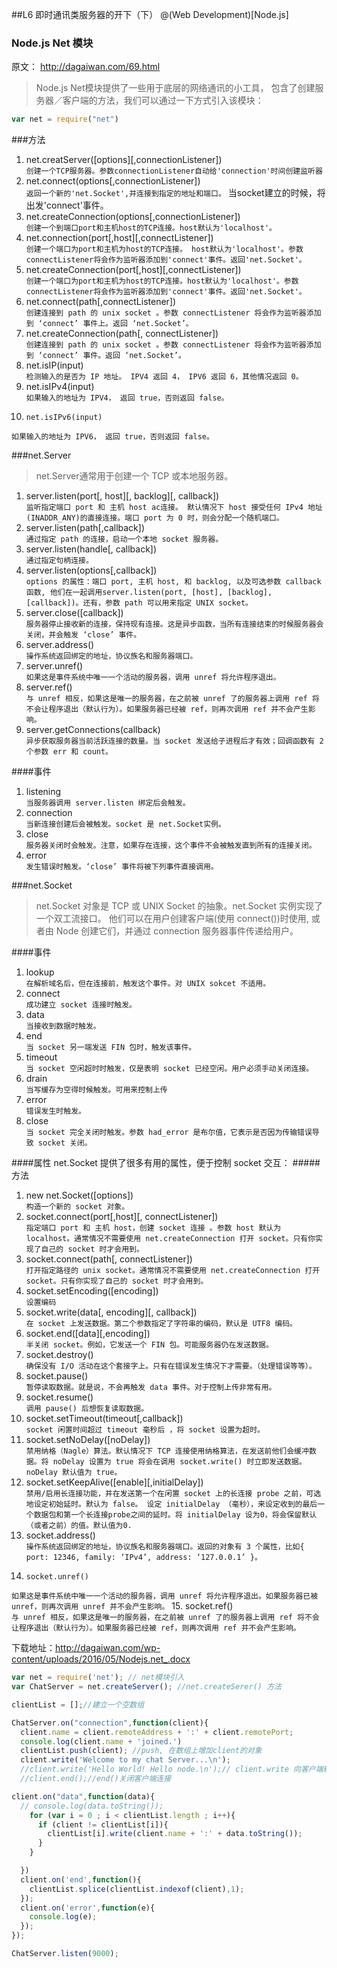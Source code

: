 ##L6 即时通讯类服务器的开下（下）
@(Web Development)[Node.js]
### Node.js Net 模块

原文： http://dagaiwan.com/69.html

> Node.js Net模块提供了一些用于底层的网络通讯的小工具， 包含了创建服务器／客户端的方法，我们可以通过一下方式引入该模块：
```javascript
var net = require("net")
```

###方法

1. net.creatServer([options][,connectionListener])  
`创建一个TCP服务器。参数connectionListener自动给'connection'时间创建监听器`
2.	 net.connect(options[,connectionListener])  
`返回一个新的'net.Socket',并连接到指定的地址和端口。`
当socket建立的时候，将出发'connect'事件。 
3. net.createConnection(options[,connectionListener])  
`创建一个到端口port和主机host的TCP连接。host默认为'localhost'。`
4. net.connection(port[,host][,connectListener])  
`创建一个端口为port和主机为host的TCP连接。 host默认为'localhost'。参数connectListener将会作为监听器添加到'connect'事件。返回'net.Socket'。`
5. net.createConnection(port[,host][,connectListener])  
`创建一个端口为port和主机为host的TCP连接。host默认为'localhost'。参数connectListener将会作为监听器添加到'connect'事件。返回'net.Socket'。`
6. net.connect(path[,connectListener])  
`创建连接到 path 的 unix socket 。参数 connectListener 将会作为监听器添加到 ‘connect’ 事件上。返回 ‘net.Socket’。`
7. net.createConnection(path[, connectListener])  
`创建连接到 path 的 unix socket 。参数 connectListener 将会作为监听器添加到 ‘connect’ 事件。返回 ‘net.Socket’。`
8. net.isIP(input)  
`检测输入的是否为 IP 地址。 IPV4 返回 4， IPV6 返回 6，其他情况返回 0。`
9. net.isIPv4(input)  
`如果输入的地址为 IPV4， 返回 true，否则返回 false。`
10. 	net.isIPv6(input)  
`如果输入的地址为 IPV6， 返回 true，否则返回 false。`


###net.Server
> net.Server通常用于创建一个 TCP 或本地服务器。

1. server.listen(port[, host][, backlog][, callback])  
`监听指定端口 port 和 主机 host ac连接。 默认情况下 host 接受任何 IPv4 地址(INADDR_ANY)的直接连接。端口 port 为 0 时，则会分配一个随机端口。`
2. server.listen(path[,callback])  
`通过指定 path 的连接，启动一个本地 socket 服务器。` 
3. server.listen(handle[, callback])  
`通过指定句柄连接。`
4. server.listen(options[,callback])  
`options 的属性：端口 port, 主机 host, 和 backlog, 以及可选参数 callback 函数, 他们在一起调用server.listen(port, [host], [backlog],
[callback])。还有，参数 path 可以用来指定 UNIX socket。`
5. server.close([callback])  
`服务器停止接收新的连接，保持现有连接。这是异步函数，当所有连接结束的时候服务器会关闭，并会触发 ‘close’ 事件。` 
6. server.address()  
`操作系统返回绑定的地址，协议族名和服务器端口。` 
7. server.unref()  
`如果这是事件系统中唯一一个活动的服务器，调用 unref 将允许程序退出。`
8. server.ref()  
`与 unref 相反，如果这是唯一的服务器，在之前被 unref 了的服务器上调用 ref 将不会让程序退出（默认行为）。如果服务器已经被 ref，则再次调用 ref 并不会产生影响。` 
9. server.getConnections(callback)   
`异步获取服务器当前活跃连接的数量。当 socket 发送给子进程后才有效；回调函数有 2 个参数 err 和 count。`

####事件

1. listening   
`当服务器调用 server.listen 绑定后会触发。`
2. connection   
`当新连接创建后会被触发。socket 是 net.Socket实例。`
3. close    
`服务器关闭时会触发。注意，如果存在连接，这个事件不会被触发直到所有的连接关闭。`
4. error   
`发生错误时触发。‘close’ 事件将被下列事件直接调用。`

###net.Socket
> net.Socket 对象是 TCP 或 UNIX Socket 的抽象。net.Socket 实例实现了一个双工流接口。
他们可以在用户创建客户端(使用 connect())时使用, 或者由 Node 创建它们，并通过 connection 服务器事件传递给用户。

####事件
 1. lookup   
`在解析域名后，但在连接前，触发这个事件。对 UNIX sokcet 不适用。`
 2. connect  
 `成功建立 socket 连接时触发。`
 3. data   
 `当接收到数据时触发。`
 4. end   
 `当 socket 另一端发送 FIN 包时，触发该事件。`
 5. timeout   
 `当 socket 空闲超时时触发，仅是表明 socket 已经空闲。用户必须手动关闭连接。`
 6. drain   
 `当写缓存为空得时候触发。可用来控制上传`
 7. error   
 `错误发生时触发。`
 8. close   
 `当 socket 完全关闭时触发。参数 had_error 是布尔值，它表示是否因为传输错误导致 socket 关闭。`

####属性
net.Socket 提供了很多有用的属性，便于控制 socket 交互：
#####方法

1. new net.Socket([options])  
`构造一个新的 socket 对象。` 
2. socket.connect(port[,host][, connectListener])   
`指定端口 port 和 主机 host，创建 socket 连接 。参数 host 默认为 localhost。通常情况不需要使用 net.createConnection 打开 socket。只有你实现了自己的 socket 时才会用到。`
3. socket.connect(path[, connectListener])   
`打开指定路径的 unix socket。通常情况不需要使用 net.createConnection 打开 socket。只有你实现了自己的 socket 时才会用到。`
4. socket.setEncoding([encoding])  
`设置编码` 
5. socket.write(data[, encoding][, callback])   
`在 socket 上发送数据。第二个参数指定了字符串的编码，默认是 UTF8 编码。`
6. socket.end([data][,encoding])   
`半关闭 socket。例如，它发送一个 FIN 包。可能服务器仍在发送数据。`
7. 	socket.destroy()   
`确保没有 I/O 活动在这个套接字上。只有在错误发生情况下才需要。（处理错误等等）。`
8. socket.pause()   
`暂停读取数据。就是说，不会再触发 data 事件。对于控制上传非常有用。`
9. socket.resume()   
`调用 pause() 后想恢复读取数据。`
10. socket.setTimeout(timeout[,callback])   
`socket 闲置时间超过 timeout 毫秒后 ，将 socket 设置为超时。`
11. socket.setNoDelay([noDelay])   
`禁用纳格（Nagle）算法。默认情况下 TCP 连接使用纳格算法，在发送前他们会缓冲数据。将 noDelay 设置为 true 将会在调用 socket.write() 时立即发送数据。noDelay 默认值为 true。` 
12. socket.setKeepAlive([enable][,initialDelay])   
`禁用/启用长连接功能，并在发送第一个在闲置 socket 上的长连接 probe 之前，可选地设定初始延时。默认为 false。 设定 initialDelay （毫秒），来设定收到的最后一个数据包和第一个长连接probe之间的延时。将 initialDelay 设为0，将会保留默认（或者之前）的值。默认值为0.`
13. socket.address()   
`操作系统返回绑定的地址，协议族名和服务器端口。返回的对象有 3 个属性，比如{ port: 12346, family: ‘IPv4’, address: ‘127.0.0.1’ }。`
14. 	socket.unref()   
`如果这是事件系统中唯一一个活动的服务器，调用 unref 将允许程序退出。如果服务器已被 unref，则再次调用 unref 并不会产生影响。`
15. socket.ref()   
`与 unref 相反，如果这是唯一的服务器，在之前被 unref 了的服务器上调用 ref 将不会让程序退出（默认行为）。如果服务器已经被 ref，则再次调用 ref 并不会产生影响。`

下载地址：http://dagaiwan.com/wp-content/uploads/2016/05/Nodejs.net_.docx


```javascript
var net = require('net'); // net模块引入
var ChatServer = net.createServer(); //net.createSerer() 方法

clientList = [];//建立一个空数组

ChatServer.on("connection",function(client){
  client.name = client.remoteAddress + ':' + client.remotePort;
  console.log(client.name + 'joined.')
  clientList.push(client); //push, 在数组上增加client的对象
  client.write('Welcome to my chat Server...\n');
  //client.write('Hello World! Hello node.\n');// client.write 向客户端输出内容
  //client.end();//end()关闭客户端连接

client.on("data",function(data){
  // console.log(data.toString());
    for (var i = 0 ; i < clientList.length ; i++){
      if (client != clientList[i]){
        clientList[i].write(client.name + ':' + data.toString());
      }
    }

  })
  client.on('end',function(){
    clientList.splice(clientList.indexof(client),1);
  });
  client.on('error',function(e){
    console.log(e);
  });
});

ChatServer.listen(9000);

```
